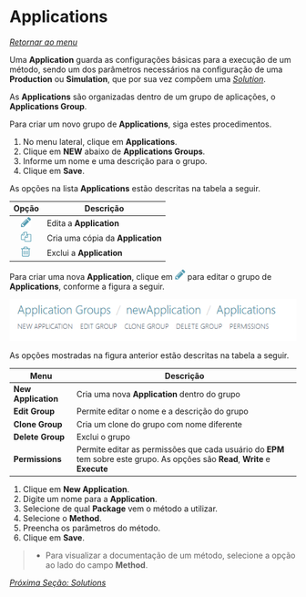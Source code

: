 # Applications

*[Retornar ao menu](README.md)*

Uma **Application** guarda as configurações básicas para a execução de um método, sendo um dos parâmetros necessários na configuração de uma **Production** ou **Simulation**, que por sua vez compõem uma *[Solution](EPMProcessorSolutions.md)*.

As **Applications** são organizadas dentro de um grupo de aplicações, o **Applications Group**.

Para criar um novo grupo de **Applications**, siga estes procedimentos.

1. No menu lateral, clique em **Applications**.
2. Clique em **NEW** abaixo de **Applications Groups**.
3. Informe um nome e uma descrição para o grupo.
4. Clique em **Save**.

As opções na lista **Applications** estão descritas na tabela a seguir.

|Opção|Descrição|
|:---:|---|
|![pencil icon](./images/fa_pencil_icon_18.PNG "Editar")|Edita a **Application**|
|![copy icon](./images/fa_copy_icon_18.png "Copiar")|Cria uma cópia da **Application**|
|![trash icon](./images/fa_trash_icon_18.png "Excluir")|Exclui a **Application**|

Para criar uma nova **Application**, clique em ![pencil icon](./images/fa_pencil_icon_18.PNG "Editar") para editar o grupo de **Applications**, conforme a figura a seguir.

![application menu](./images/applications_menu.PNG "Opções do grupo de Applications")

As opções mostradas na figura anterior estão descritas na tabela a seguir.

|Menu|Descrição|
|---|---|
|**New Application**|Cria uma nova **Application** dentro do grupo|
|**Edit Group**|Permite editar o nome e a descrição do grupo|
|**Clone Group**|Cria um clone do grupo com nome diferente|
|**Delete Group**|Exclui o grupo|
|**Permissions**|Permite editar as permissões que cada usuário do **EPM** tem sobre este grupo. As opções são **Read**, **Write** e **Execute**|


1. Clique em **New Application**.
2. Digite um nome para a **Application**.
4. Selecione de qual **Package** vem o método a utilizar.
5. Selecione o **Method**.
6. Preencha os parâmetros do método.
7. Clique em **Save**.

> + Para visualizar a documentação de um método, selecione a opção ao lado do campo **Method**.

*[Próxima Seção: Solutions](EPMProcessorSolutions.md)*
